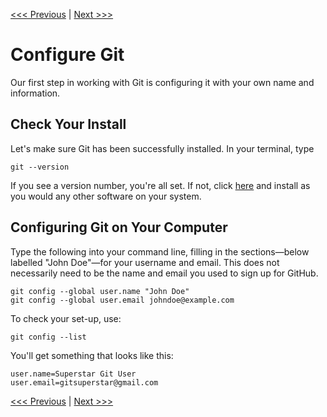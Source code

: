 [<<< Previous](commandline.md) | [Next >>>](markdown.md)

# Configure Git

Our first step in working with Git is configuring it with your own name and information.

## Check Your Install

Let's make sure Git has been successfully installed. In your terminal, type

	git --version

If you see a version number, you're all set. If not, click [here](http://git-scm.com/downloads) and install as you would any other software on your system.

## Configuring Git on Your Computer

Type the following into your command line, filling in the sections—below labelled "John Doe"—for your username and email. This does not necessarily need to be the name and email you used to sign up for GitHub.

	git config --global user.name "John Doe"
	git config --global user.email johndoe@example.com

To check your set-up, use:

	git config --list

You'll get something that looks like this:

	user.name=Superstar Git User
	user.email=gitsuperstar@gmail.com

[<<< Previous](commandline.md) | [Next >>>](markdown.md)
